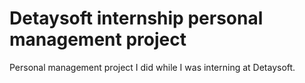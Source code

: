# Detaysoft internship personal management project
 Personal management project I did while I was interning at Detaysoft.
